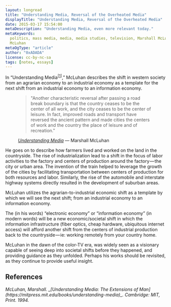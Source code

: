 ```yaml
---
layout: longread
title: "Understanding Media, Reversal of the Overheated Media"
displayTitle: "Understanding Media, Reversal of the Overheated Media"
date: 2015-03-17 15:54:00
metaDescription: "Understanding Media, even more relevant today."
metaKeywords:
  politics, mass media, media, media studies, television, Marshall McLuhan,
  McLuhan
metaOgType: "article"
author: "0xADADA"
license: cc-by-nc-sa
tags: [notes, essays]
---
```


In “Understanding Media<sup class="Ref" id="ref:cite:1">[[1](#cite:1)]</sup>,”
McLuhan describes the shift in western society from an agrarian economy to an
industrial economy as a template for the next shift from an industrial economy
to an information economy.

<figure class="quote">
  <blockquote>
    "Another characteristic reversal after passing a road break boundary is that
    the country ceases to be the center of all work, and the city ceases to be the
    center of leisure. In fact, improved roads and transport have reversed the
    ancient pattern and made cities the centers of work and the country the place
    of leisure and of recreation."
  </blockquote>
  <figcaption>
    <cite>
      <a href="https://books.google.com/books?id=UUMoGmujREwC&pg=PA173&lpg=PA173&dq=%22Another+characteristic+reversal%22&source=bl&ots=2E5XNz0d_S&sig=s669uSFDmRDh9TE3ZdZr-WtuAR0&hl=en&sa=X&ved=0ahUKEwiPgdnridfRAhVi54MKHZ3BBn4Q6AEIEzAA#v=onepage&q=%22Another%20characteristic%20reversal%22&f=false)">Understanding
Media</a>
    </cite>
    &mdash;
    Marshall McLuhan
  </figcaption>
</figure>

He goes on to describe how farmers lived and worked on the land in the
countryside. The rise of industrialization lead to a shift in the focus of labor
activities to the factory and centers of production around the factory — the
city or urban area. The invention of the train helped to leverage the growth of
the cities by facilitating transportation between centers of production for both
resources and labor. Similarly, the rise of the automobile and interstate
highway systems directly resulted in the development of suburban areas.

McLuhan utilizes the agrarian-to-industrial economic shift as a template by
which we will see the next shift; from an industrial economy to an information
economy.

The (in his words) “electronic economy” or “information economy” (in modern
words) will be a new economic/societal shift in which the information
infrastructure (fiber optics, cheap hardware, ubiquitous internet access) will
afford another shift from the centers of industrial production back to the
countryside — ie: working remotely from your country home.

McLuhan in the dawn of the color-TV era, was widely seen as a visionary capable
of seeing deep into societal shifts before they happened, and providing guidance
as they unfolded. Perhaps his works should be revisited, as they continue to
provide useful insight.

## References

<cite class="hanging-indent" id="cite:1">
McLuhan, Marshall.
_[Understanding Media: The Extensions of Man](https://mitpress.mit.edu/books/understanding-media)_.
Cambridge: MIT,
Print.
1994.
<a class="RefBack" href="#ref:cite:1"></a>
